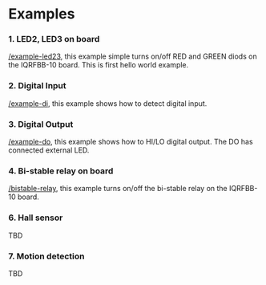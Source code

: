 # Examples

### 1. LED2, LED3 on board

 [/example-led23](example-led23), this example simple turns on/off RED and GREEN diods on the IQRFBB-10 board. This is first hello world example.

### 2. Digital Input

 [/example-di](example-di), this example shows how to detect digital input.

### 3. Digital Output

 [/example-do](example-do), this example shows how to HI/LO digital output. The DO has connected external LED.

### 4. Bi-stable relay on board

[/bistable-relay](bistable-relay), this example turns on/off the bi-stable relay on the IQRFBB-10 board.

### 6. Hall sensor

TBD

### 7. Motion detection

TBD
